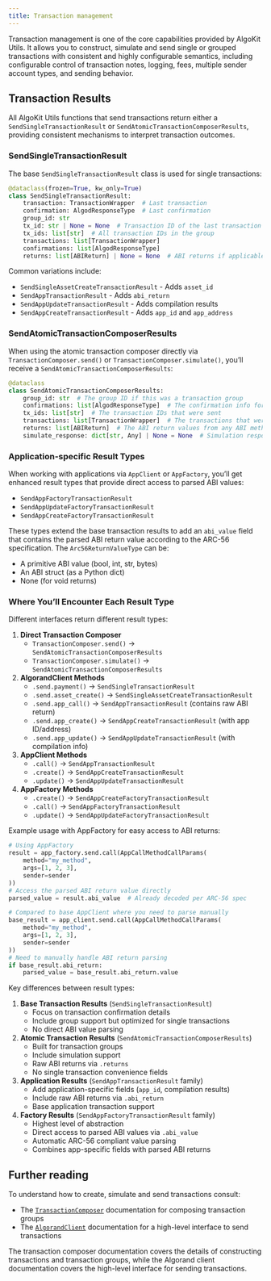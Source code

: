 ```yaml
---
title: Transaction management
---
```

Transaction management is one of the core capabilities provided by AlgoKit Utils. It allows you to construct, simulate and send single or grouped transactions with consistent and highly configurable semantics, including configurable control of transaction notes, logging, fees, multiple sender account types, and sending behavior.

## Transaction Results

All AlgoKit Utils functions that send transactions return either a `SendSingleTransactionResult` or `SendAtomicTransactionComposerResults`, providing consistent mechanisms to interpret transaction outcomes.

### SendSingleTransactionResult

The base `SendSingleTransactionResult` class is used for single transactions:

```python
@dataclass(frozen=True, kw_only=True)
class SendSingleTransactionResult:
    transaction: TransactionWrapper  # Last transaction
    confirmation: AlgodResponseType  # Last confirmation
    group_id: str
    tx_id: str | None = None  # Transaction ID of the last transaction
    tx_ids: list[str]  # All transaction IDs in the group
    transactions: list[TransactionWrapper]
    confirmations: list[AlgodResponseType]
    returns: list[ABIReturn] | None = None  # ABI returns if applicable
```

Common variations include:

- `SendSingleAssetCreateTransactionResult` - Adds `asset_id`
- `SendAppTransactionResult` - Adds `abi_return`
- `SendAppUpdateTransactionResult` - Adds compilation results
- `SendAppCreateTransactionResult` - Adds `app_id` and `app_address`

### SendAtomicTransactionComposerResults

When using the atomic transaction composer directly via `TransactionComposer.send()` or `TransactionComposer.simulate()`, you’ll receive a `SendAtomicTransactionComposerResults`:

```python
@dataclass
class SendAtomicTransactionComposerResults:
    group_id: str  # The group ID if this was a transaction group
    confirmations: list[AlgodResponseType]  # The confirmation info for each transaction
    tx_ids: list[str]  # The transaction IDs that were sent
    transactions: list[TransactionWrapper]  # The transactions that were sent
    returns: list[ABIReturn]  # The ABI return values from any ABI method calls
    simulate_response: dict[str, Any] | None = None  # Simulation response if simulated
```

### Application-specific Result Types

When working with applications via `AppClient` or `AppFactory`, you’ll get enhanced result types that provide direct access to parsed ABI values:

- `SendAppFactoryTransactionResult`
- `SendAppUpdateFactoryTransactionResult`
- `SendAppCreateFactoryTransactionResult`

These types extend the base transaction results to add an `abi_value` field that contains the parsed ABI return value according to the ARC-56 specification. The `Arc56ReturnValueType` can be:

- A primitive ABI value (bool, int, str, bytes)
- An ABI struct (as a Python dict)
- None (for void returns)

### Where You’ll Encounter Each Result Type

Different interfaces return different result types:

1. **Direct Transaction Composer**
   - `TransactionComposer.send()` → `SendAtomicTransactionComposerResults`
   - `TransactionComposer.simulate()` → `SendAtomicTransactionComposerResults`
2. **AlgorandClient Methods**
   - `.send.payment()` → `SendSingleTransactionResult`
   - `.send.asset_create()` → `SendSingleAssetCreateTransactionResult`
   - `.send.app_call()` → `SendAppTransactionResult` (contains raw ABI return)
   - `.send.app_create()` → `SendAppCreateTransactionResult` (with app ID/address)
   - `.send.app_update()` → `SendAppUpdateTransactionResult` (with compilation info)
3. **AppClient Methods**
   - `.call()` → `SendAppTransactionResult`
   - `.create()` → `SendAppCreateTransactionResult`
   - `.update()` → `SendAppUpdateTransactionResult`
4. **AppFactory Methods**
   - `.create()` → `SendAppCreateFactoryTransactionResult`
   - `.call()` → `SendAppFactoryTransactionResult`
   - `.update()` → `SendAppUpdateFactoryTransactionResult`

Example usage with AppFactory for easy access to ABI returns:

```python
# Using AppFactory
result = app_factory.send.call(AppCallMethodCallParams(
    method="my_method",
    args=[1, 2, 3],
    sender=sender
))
# Access the parsed ABI return value directly
parsed_value = result.abi_value  # Already decoded per ARC-56 spec

# Compared to base AppClient where you need to parse manually
base_result = app_client.send.call(AppCallMethodCallParams(
    method="my_method",
    args=[1, 2, 3],
    sender=sender
))
# Need to manually handle ABI return parsing
if base_result.abi_return:
    parsed_value = base_result.abi_return.value
```

Key differences between result types:

1. **Base Transaction Results** (`SendSingleTransactionResult`)
   - Focus on transaction confirmation details
   - Include group support but optimized for single transactions
   - No direct ABI value parsing
2. **Atomic Transaction Results** (`SendAtomicTransactionComposerResults`)
   - Built for transaction groups
   - Include simulation support
   - Raw ABI returns via `.returns`
   - No single transaction convenience fields
3. **Application Results** (`SendAppTransactionResult` family)
   - Add application-specific fields (`app_id`, compilation results)
   - Include raw ABI returns via `.abi_return`
   - Base application transaction support
4. **Factory Results** (`SendAppFactoryTransactionResult` family)
   - Highest level of abstraction
   - Direct access to parsed ABI values via `.abi_value`
   - Automatic ARC-56 compliant value parsing
   - Combines app-specific fields with parsed ABI returns

## Further reading

To understand how to create, simulate and send transactions consult:

- The [`TransactionComposer`](/algokit/utils/python/docs/markdown/capabilities/transaction-composer/) documentation for composing transaction groups
- The [`AlgorandClient`](/algokit/utils/python/docs/markdown/capabilities/algorand-client/) documentation for a high-level interface to send transactions

The transaction composer documentation covers the details of constructing transactions and transaction groups, while the Algorand client documentation covers the high-level interface for sending transactions.